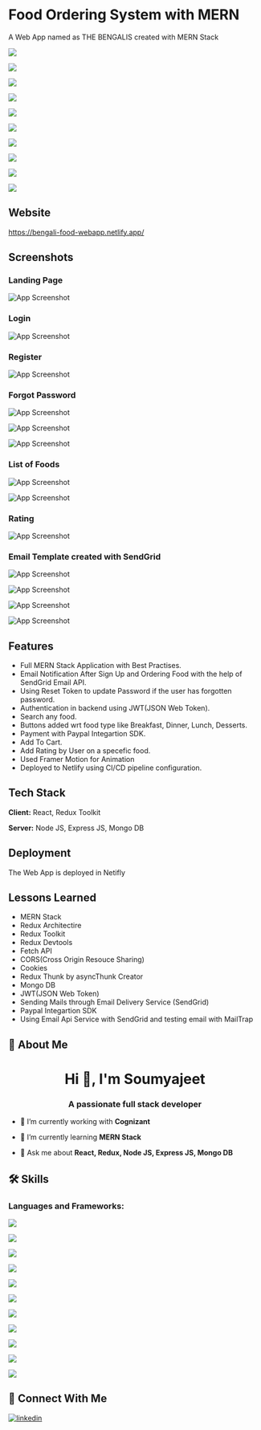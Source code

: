 # Food Ordering System with MERN

A Web App named as THE BENGALIS created with MERN Stack



![](https://img.shields.io/badge/Maintained-Yes-brightgreen?style=for-the-badge)

![](https://img.shields.io/badge/Website%20Up-Yes-brightgreen?style=for-the-badge)

![](https://img.shields.io/badge/Made%20with-React-informational?style=for-the-badge)

![](https://img.shields.io/badge/Made%20with-Redux-informational?style=for-the-badge)

![](https://img.shields.io/badge/React-18.2.0-important?style=for-the-badge)

![](https://img.shields.io/badge/%40Reactreduxjs/toolkit-1.8.6-important?style=for-the-badge)

![](https://img.shields.io/badge/react--router--dom-6.4.2-important?style=for-the-badge)

![](https://img.shields.io/badge/Bootstrap-5.2.2-important?style=for-the-badge)

![](https://img.shields.io/badge/framer--motion-7.8.1-important?style=for-the-badge)

![](https://img.shields.io/badge/%40paypal%2Freact--paypal--js-7.8.1-important?style=for-the-badge)




## Website

https://bengali-food-webapp.netlify.app/


## Screenshots

### Landing Page
![App Screenshot](https://raw.githubusercontent.com/SoumyajeetDas/The-Bengalis-Images/main/Landing%20Page.png)

### Login
![App Screenshot](https://raw.githubusercontent.com/SoumyajeetDas/The-Bengalis-Images/main/Login.png)

### Register
![App Screenshot](https://raw.githubusercontent.com/SoumyajeetDas/The-Bengalis-Images/main/Sign%20Up.png)

### Forgot Password
![App Screenshot](https://raw.githubusercontent.com/SoumyajeetDas/The-Bengalis-Images/main/Forgot%20Password.png)

![App Screenshot](https://raw.githubusercontent.com/SoumyajeetDas/The-Bengalis-Images/main/Middle.png)

![App Screenshot](https://raw.githubusercontent.com/SoumyajeetDas/The-Bengalis-Images/main/Update%20Password.png)

### List of Foods
![App Screenshot](https://raw.githubusercontent.com/SoumyajeetDas/The-Bengalis-Images/main/Food%20With%20Cart%20System%201.png)

![App Screenshot](https://raw.githubusercontent.com/SoumyajeetDas/The-Bengalis-Images/main/Food%20With%20Cart%20System%202.png)

### Rating
![App Screenshot](https://raw.githubusercontent.com/SoumyajeetDas/The-Bengalis-Images/main/Give%20Rating.png)

### Email Template created with SendGrid
![App Screenshot](https://raw.githubusercontent.com/SoumyajeetDas/The-Bengalis-Images/main/Welcomer%20Email.png)

![App Screenshot](https://raw.githubusercontent.com/SoumyajeetDas/The-Bengalis-Images/main/Successfull%20Order%20Email.png)

![App Screenshot](https://raw.githubusercontent.com/SoumyajeetDas/The-Bengalis-Images/main/Unsuccessfull%20Email.png)

![App Screenshot](https://raw.githubusercontent.com/SoumyajeetDas/The-Bengalis-Images/main/Password%20Reset%20Token.png)


## Features

- Full MERN Stack Application with Best Practises.
- Email Notification After Sign Up and Ordering Food with the help of SendGrid Email API.
- Using Reset Token to update Password if the user has forgotten password.
- Authentication in backend using JWT(JSON Web Token).
- Search any food.
- Buttons added wrt food type like Breakfast, Dinner, Lunch, Desserts.
- Payment with Paypal Integartion SDK.
- Add To Cart.
- Add Rating by User on a specefic food.
- Used Framer Motion for Animation
- Deployed to Netlify using CI/CD pipeline configuration.



## Tech Stack

**Client:** React, Redux Toolkit

**Server:** Node JS, Express JS, Mongo DB



## Deployment

The Web App is deployed in Netifly



## Lessons Learned

- MERN Stack
- Redux Architectire
- Redux Toolkit
- Redux Devtools
- Fetch API
- CORS(Cross Origin Resouce Sharing)
- Cookies
- Redux Thunk by asyncThunk Creator
- Mongo DB
- JWT(JSON Web Token)
- Sending Mails through Email Delivery Service (SendGrid)
- Paypal Integartion SDK
- Using Email Api Service with SendGrid and testing email with MailTrap


## 🚀 About Me
<h1 align="center">Hi 👋, I'm Soumyajeet</h1>
<h3 align="center">A passionate full stack developer</h3>

- 🔭 I’m currently working with **Cognizant**

- 🌱 I’m currently learning **MERN Stack**

- 💬 Ask me about **React, Redux, Node JS, Express JS, Mongo DB**



## 🛠 Skills

<h3 align="left">Languages and Frameworks:</h3>

![](https://img.shields.io/badge/HTML-239120?style=for-the-badge&logo=html5&logoColor=white)

![](https://img.shields.io/badge/HTML-239120?style=for-the-badge&logo=html5&logoColor=white)

![](https://img.shields.io/badge/CSS-239120?&style=for-the-badge&logo=css3&logoColor=white)

![](https://img.shields.io/badge/Bootstrap-563D7C?style=for-the-badge&logo=bootstrap&logoColor=white)

![](https://img.shields.io/badge/JavaScript-F7DF1E?style=for-the-badge&logo=javascript&logoColor=black)

![](https://img.shields.io/badge/React-20232A?style=for-the-badge&logo=react&logoColor=61DAFB)

![](https://img.shields.io/badge/Redux-593D88?style=for-the-badge&logo=redux&logoColor=white)

![](https://img.shields.io/badge/Node.js-43853D?style=for-the-badge&logo=node.js&logoColor=white)

![](https://img.shields.io/badge/Express.js-404D59?style=for-the-badgeB)

![](https://img.shields.io/badge/MongoDB-4EA94B?style=for-the-badge&logo=mongodb&logoColor=white)

![](https://img.shields.io/badge/Microsoft_SQL_Server-CC2927?style=for-the-badge&logo=microsoft-sql-server&logoColor=white)



## 🔗 Connect With Me

[![linkedin](https://img.shields.io/badge/linkedin-0A66C2?style=for-the-badge&logo=linkedin&logoColor=white)](https://www.linkedin.com/in/soumyajeet-das-5bb568224/)

